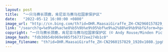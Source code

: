 ```yaml
---
layout: post
title:  "一只马赛长颈鹿，肯尼亚马赛马拉国家保护区"
date:   "2022-05-12 16:00:00 +0800"
image_url: "http://cn.bing.com/th?id=OHR.MaasaiGiraffe_ZH-CN2960157829_1920x1080.jpg&rf=LaDigue_1920x1080.jpg&pid=hp"
link: "/search?q=%e9%a9%ac%e8%b5%9b%e9%95%bf%e9%a2%88%e9%b9%bf&form=hpcapt&mkt=zh-cn"
copyright: "一只马赛长颈鹿，肯尼亚马赛马拉国家保护区 (© Andy Rouse/Minden Pictures)"
image_hash: "fdb30b54b969e985f567372ee274b1c0"
image_filename: "th?id=OHR.MaasaiGiraffe_ZH-CN2960157829_1920x1080.jpg&rf=LaDigue_1920x1080.jpg&pid=hp"
---
```

